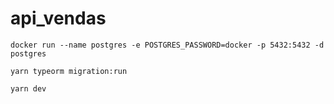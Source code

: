 # api_vendas

```
docker run --name postgres -e POSTGRES_PASSWORD=docker -p 5432:5432 -d postgres
```

```
yarn typeorm migration:run
```

```
yarn dev
```
